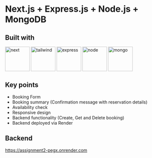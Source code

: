 # Next.js + Express.js + Node.js + MongoDB

## Built with
<p>
<img src="https://static-00.iconduck.com/assets.00/nextjs-icon-2048x1234-pqycciiu.png" alt="next" width="80" height="80"/> 
<img src="https://icon.icepanel.io/Technology/svg/Tailwind-CSS.svg" alt="tailwind" width="80" height="80"/>
<img src="https://img.icons8.com/color/512/express-js.png" alt="express" width="80" height="80"/>
<img src="https://cdn.iconscout.com/icon/free/png-512/free-nodejs-logo-icon-download-in-svg-png-gif-file-formats--brand-development-tools-pack-logos-icons-226034.png?f=webp&w=512" alt="node" width="80" height="80"/>
<img src="https://cdn.worldvectorlogo.com/logos/mongodb-icon-1.svg" alt="mongo" width="80" height="80"/>


## Key points

- Booking Form
- Booking summary (Confirmation message with reservation details)
- Availability check
- Responsive design
- Backend functionality (Create, Get and Delete booking)
- Backend deployed via Render

## Backend
https://assignment2-pegx.onrender.com
